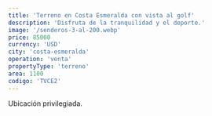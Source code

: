 ```yaml
---
title: 'Terreno en Costa Esmeralda con vista al golf'
description: 'Disfruta de la tranquilidad y el deporte.'
image: '/senderos-3-al-200.webp'
price: 85000
currency: 'USD'
city: 'costa-esmeralda'
operation: 'venta'
propertyType: 'terreno'
area: 1100
codigo: 'TVCE2'
---
```


Ubicación privilegiada.
